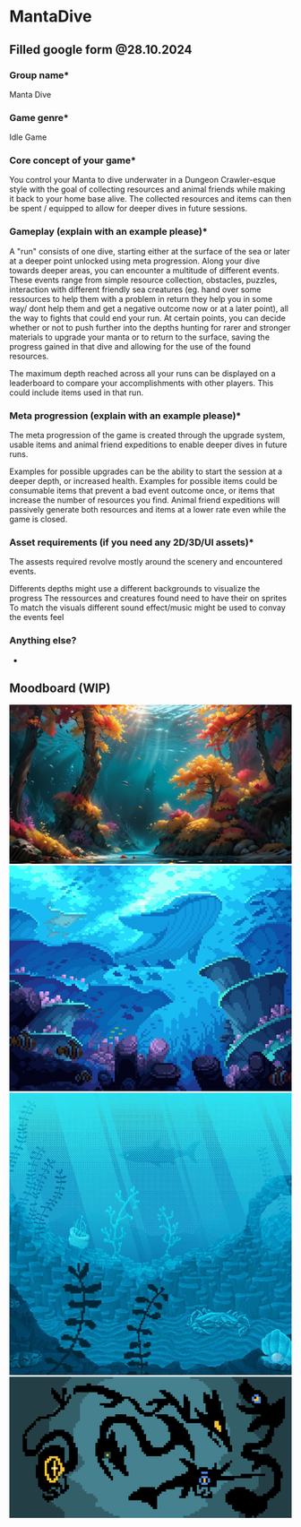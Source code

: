 # MantaDive

## Filled google form @28.10.2024

### Group name*
Manta Dive

### Game genre*
Idle Game

### Core concept of your game*
You control your Manta to dive underwater in a Dungeon Crawler-esque style with the goal of collecting resources and animal friends while making it back to your home base alive. The collected resources and items can then be spent / equipped to allow for deeper dives in future sessions.

### Gameplay (explain with an example please)*
A "run" consists of one dive, starting either at the surface of the sea or later at a deeper point unlocked using meta progression. Along your dive towards deeper areas, you can encounter a multitude of different events. These events range from simple resource collection, obstacles, puzzles, interaction with different friendly sea creatures (eg. hand over some ressources to help them with a problem in return they help you in some way/ dont help them and get a negative outcome now or at a later point), all the way to fights that could end your run. At certain points, you can decide whether or not to push further into the depths hunting for rarer and stronger materials to upgrade your manta or to return to the surface, saving the progress gained in that dive and allowing for the use of the found resources.

The maximum depth reached across all your runs can be displayed on a leaderboard to compare your accomplishments with other players. This could include items used in that run.

### Meta progression (explain with an example please)*
The meta progression of the game is created through the upgrade system, usable items and animal friend expeditions to enable deeper dives in future runs. 

Examples for possible upgrades can be the ability to start the session at a deeper depth, or increased health.
Examples for possible items could be consumable items that prevent a bad event outcome once, or items that increase the number of resources you find.
Animal friend expeditions will passively generate both resources and items at a lower rate even while the game is closed. 

### Asset requirements (if you need any 2D/3D/UI assets)*
The assests required revolve mostly around the scenery and encountered events.

Differents depths might use a different backgrounds to visualize the progress
The ressources and creatures found need to have their on sprites
To match the visuals different sound effect/music might be used to convay the events feel

### Anything else?
-

## Moodboard (WIP)

![image](./moodboard/377ac0ac-9892-b6ff-2152-2dd754cf5ea3.jpeg)
![image](./moodboard/869a61947e07fd6e9d185796baf14174.jpg)
![image](./moodboard/cd1d10b6d98ddb8fce79fbba10dd5e30.jpg)
![image](./moodboard/pixel-art-1667513486.png)
